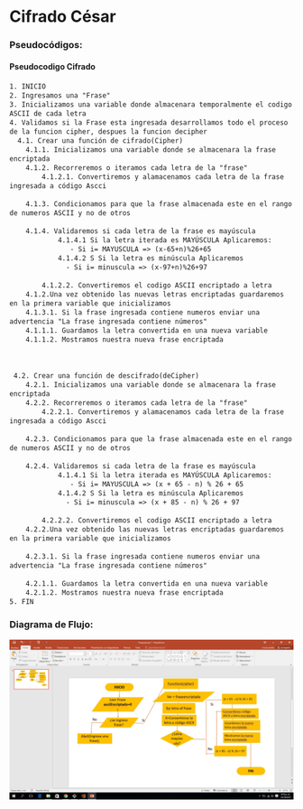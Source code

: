 # Cifrado César

### Pseudocódigos:

#### Pseudocodigo Cifrado
    1. INICIO
    2. Ingresamos una "Frase"
    3. Inicializamos una variable donde almacenara temporalmente el codigo ASCII de cada letra
    4. Validamos si la Frase esta ingresada desarrollamos todo el proceso de la funcion cipher, despues la funcion decipher
      4.1. Crear una función de cifrado(Cipher)
        4.1.1. Inicializamos una variable donde se almacenara la frase encriptada
        4.1.2. Recorreremos o iteramos cada letra de la "frase"
            4.1.2.1. Convertiremos y alamacenamos cada letra de la frase ingresada a código Ascci
        
        4.1.3. Condicionamos para que la frase almacenada este en el rango de numeros ASCII y no de otros
        
        4.1.4. Validaremos si cada letra de la frase es mayúscula 
                4.1.4.1 Si la letra iterada es MAYÚSCULA Aplicaremos:
                   - Si i= MAYUSCULA => (x-65+n)%26+65
                4.1.4.2 S Si la letra es minúscula Aplicaremos
                  - Si i= minuscula => (x-97+n)%26+97
            
            4.1.2.2. Convertiremos el codigo ASCII encriptado a letra
        4.1.2.Una vez obtenido las nuevas letras encriptadas guardaremos en la primera variable que inicializamos
        4.1.3.1. Si la frase ingresada contiene numeros enviar una advertencia "La frase ingresada contiene números"
        4.1.1.1. Guardamos la letra convertida en una nueva variable
        4.1.1.2. Mostramos nuestra nueva frase encriptada



     4.2. Crear una función de descifrado(deCipher)
        4.2.1. Inicializamos una variable donde se almacenara la frase encriptada
        4.2.2. Recorreremos o iteramos cada letra de la "frase"
            4.2.2.1. Convertiremos y alamacenamos cada letra de la frase ingresada a código Ascci
        
        4.2.3. Condicionamos para que la frase almacenada este en el rango de numeros ASCII y no de otros
        
        4.2.4. Validaremos si cada letra de la frase es mayúscula 
                4.1.4.1 Si la letra iterada es MAYÚSCULA Aplicaremos:
                   - Si i= MAYUSCULA => (x + 65 - n) % 26 + 65 
                4.1.4.2 S Si la letra es minúscula Aplicaremos
                  - Si i= minuscula => (x + 85 - n) % 26 + 97  
            
            4.2.2.2. Convertiremos el codigo ASCII encriptado a letra
        4.2.2.Una vez obtenido las nuevas letras encriptadas guardaremos en la primera variable que inicializamos
        
        4.2.3.1. Si la frase ingresada contiene numeros enviar una advertencia "La frase ingresada contiene números"
        
        4.2.1.1. Guardamos la letra convertida en una nueva variable
        4.2.1.2. Mostramos nuestra nueva frase encriptada   
    5. FIN




### Diagrama de Flujo:

![recursos](assets/docs/cifrado.jpg)
    